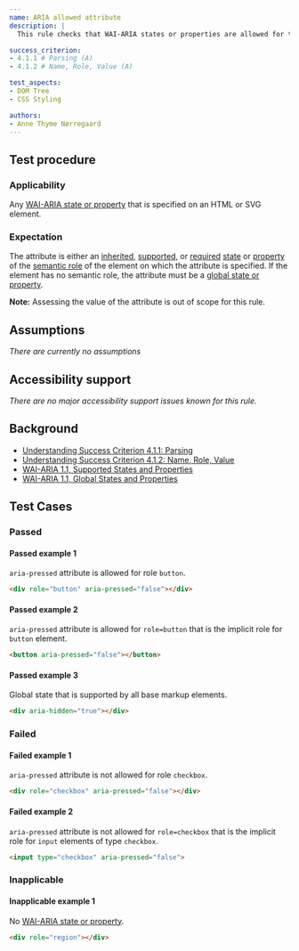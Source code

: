 ```yaml
---
name: ARIA allowed attribute
description: | 
  This rule checks that WAI-ARIA states or properties are allowed for the element they are specified on.

success_criterion:
- 4.1.1 # Parsing (A)
- 4.1.2 # Name, Role, Value (A)

test_aspects:
- DOM Tree
- CSS Styling

authors:
- Anne Thyme Nørregaard
---
```


## Test procedure

### Applicability

Any [WAI-ARIA state or property](https://www.w3.org/TR/wai-aria-1.1/#state_prop_def) that is specified on an HTML or SVG element.

### Expectation

The attribute is either an [inherited](https://www.w3.org/TR/wai-aria/#inheritedattributes), [supported](https://www.w3.org/TR/wai-aria/#supportedState), or [required](https://www.w3.org/TR/wai-aria/#requiredState) [state](https://www.w3.org/TR/wai-aria/#dfn-state) or [property](https://www.w3.org/TR/wai-aria/#dfn-property) of the [semantic role](#semantic-role) of the element on which the attribute is specified. If the element has no semantic role, the attribute must be a [global state or property](https://www.w3.org/TR/wai-aria-1.1/#global_states).

**Note:** Assessing the value of the attribute is out of scope for this rule.

## Assumptions

*There are currently no assumptions*

## Accessibility support

*There are no major accessibility support issues known for this rule.*

## Background

- [Understanding Success Criterion 4.1.1: Parsing](https://www.w3.org/WAI/WCAG21/Understanding/parsing.html)
- [Understanding Success Criterion 4.1.2: Name, Role, Value
](https://www.w3.org/WAI/WCAG21/Understanding/name-role-value.html)
- [WAI-ARIA 1.1, Supported States and Properties](https://www.w3.org/TR/wai-aria-1.1/#states_and_properties)
- [WAI-ARIA 1.1, Global States and Properties](https://www.w3.org/TR/wai-aria-1.1/#global_states)

## Test Cases

### Passed

#### Passed example 1

`aria-pressed` attribute is allowed for role `button`.

```html
<div role="button" aria-pressed="false"></div>
```

#### Passed example 2

`aria-pressed` attribute is allowed for `role=button` that is the implicit role for `button` element.

```html
<button aria-pressed="false"></button>
```

#### Passed example 3

Global state that is supported by all base markup elements.

```html
<div aria-hidden="true"></div>
```

### Failed

#### Failed example 1

`aria-pressed` attribute is not allowed for role `checkbox`.

```html
<div role="checkbox" aria-pressed="false"></div>
```

#### Failed example 2

`aria-pressed` attribute is not allowed for `role=checkbox` that is the implicit role for `input` elements of type `checkbox`.

```html
<input type="checkbox" aria-pressed="false">
```

### Inapplicable

#### Inapplicable example 1

No [WAI-ARIA state or property](https://www.w3.org/TR/wai-aria-1.1/#state_prop_def).

```html
<div role="region"></div>
```
